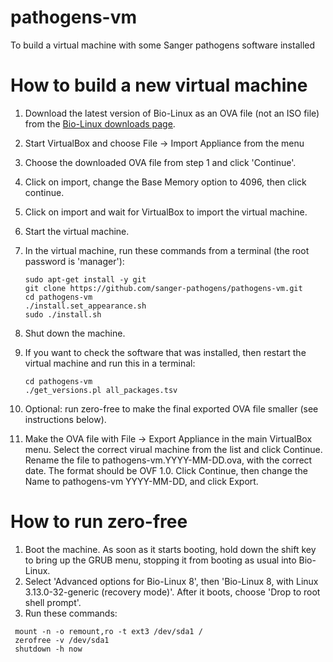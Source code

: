 pathogens-vm
============

To build a virtual machine with some Sanger pathogens software installed


How to build a new virtual machine
==================================

1. Download the latest version of Bio-Linux
as an OVA file (not an ISO file) from the
[Bio-Linux downloads page](http://environmentalomics.org/bio-linux-download/).
2. Start VirtualBox and choose File -> Import Appliance from the menu
3. Choose the downloaded OVA file from step 1 and click 'Continue'.
4. Click on import, change the Base Memory option to 4096, then click
continue.
5. Click on import and wait for VirtualBox to import the virtual machine.
6. Start the virtual machine.
7. In the virtual machine, run these commands from a terminal
(the root password is 'manager'):

    ```
    sudo apt-get install -y git
    git clone https://github.com/sanger-pathogens/pathogens-vm.git
    cd pathogens-vm
    ./install.set_appearance.sh
    sudo ./install.sh
    ```

8. Shut down the machine.
9. If you want to check the software that was installed, then restart
the virtual machine and run this in a terminal:

    ```
    cd pathogens-vm
    ./get_versions.pl all_packages.tsv
    ```

10. Optional: run zero-free to make the final exported OVA file smaller
(see instructions below).
11. Make the OVA file with File -> Export Appliance in the main
VirtualBox menu.
Select the correct virual machine from the list
and click Continue. Rename the file to pathogens-vm.YYYY-MM-DD.ova, with
the correct date. The format should be OVF 1.0. Click Continue, then
change the Name to pathogens-vm YYYY-MM-DD, and click Export.


How to run zero-free
====================

1. Boot the machine. As soon as it starts booting, hold down
the shift key to bring up the GRUB menu, stopping it from
booting as usual into Bio-Linux.
2. Select 'Advanced options for Bio-Linux 8', then
'Bio-Linux 8, with Linux 3.13.0-32-generic (recovery mode)'.
After it boots, choose 'Drop to root shell prompt'.
3. Run these commands:
```
 mount -n -o remount,ro -t ext3 /dev/sda1 /
 zerofree -v /dev/sda1
 shutdown -h now
```
